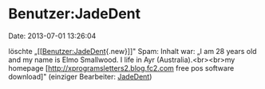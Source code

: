 Benutzer:JadeDent
=================

Date: 2013-07-01 13:26:04

löschte
„\[\[[Benutzer:JadeDent](http://www.yacy-websearch.net/wiki/index.php?title=Benutzer:JadeDent&action=edit&redlink=1 "Benutzer:JadeDent (Seite nicht vorhanden)"){.new}\]\]"
Spam: Inhalt war: „I am 28 years old and my name is Elmo Smallwood. I
life in Ayr (Australia).\<br\>\<br\>my homepage
\[http://xprogramsletters2.blog.fc2.com free pos software download\]"
(einziger Bearbeiter:
[JadeDent](http://www.yacy-websearch.net/wiki/index.php/Spezial:Beitr%25C3%25A4ge/JadeDent "Spezial:Beiträge/JadeDent"))
